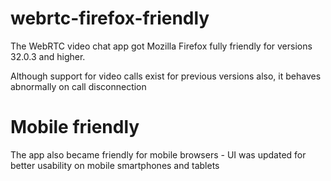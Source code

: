 # webrtc-firefox-friendly
The WebRTC video chat app got Mozilla Firefox fully friendly for versions 32.0.3 and higher.

Although support for video calls exist for previous versions also, it behaves abnormally on call disconnection

# Mobile friendly
The app also became friendly for mobile browsers - UI was updated for better usability on mobile smartphones and tablets
